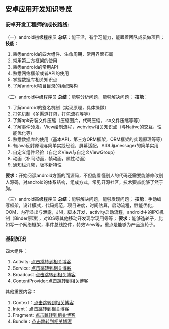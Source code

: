 ## 安卓应用开发知识导览


### 安卓开发工程师的成长路线:

（一）android初级程序员
**总结**：能干活，有学习能力，能跟着团队成员做项目；
**技能**：
1. 熟悉android的四大组件、生命周期，常用界面布局
2. 常用第三方框架的使用
3. 熟悉android的常用API
4. 熟悉网络框架或者API的使用
5. 掌握数据库相关知识点
6. 了解android项目目录的组织架构

（二）android中级程序员
**总结**：能够分析问题，能够解决问题；
**技能**：
1. 了解android的签名机制（实现原理，具体操做）
2. 打包机制（多渠道打包，打包流程等等）
3. 了解apk安装文件压缩（压缩图片，代码压缩，.so文件压缩等等）
4. 了解事件分发，View绘制流程，webview相关知识点（与Native的交互，性能优化等）
5. 熟悉数据库的使用（基本API，第三方ORM框架，ORM框架的实现原理等等）
6. 有java反射原理与简单实践经验，屏幕适配，AIDL与messager的简单实用
7. 自定义组件经验（自定义View与自定义ViewGroup）
8. 动画（补间动画，帧动画，属性动画）
9. 通知栏消息，版本新特性 

**要求**：开始阅读android方面的而源码，不但能看懂别人的代码还需要能够修改别人源码，对android的体系结构，组成方式，常见开源社区，技术要点能够了然于胸。

（三）android高级程序员
**总结**：能够解决问题，能够发现问题；
**技能**：手动编写框架，设计模式，代码规范，项目进度，时间估算，启动流程，性能优化，OOM，内存溢出与泄露，JNI，脚本开发，activity启动流程，android中的IPC机制（Binder原理），对iOS等其他移动开发现学现用等等；
**要求**：能够造轮子，比如写一个网络框架，事件总线控件，特效View等，重点是能够为产品造轮子。

### 基础知识

四大组件：
1. Activity: [点击跳转到相关博客](./base/Activity.md)
2. Service: [点击跳转到相关博客](./base/Service.md)
3. Broadcast:[点击跳转到相关博客](./base/Broadcast.md)
4. ContentProvider:[点击跳转到相关博客](./base/ContentProvider.md)

其他重要内容：
1. Context：[点击跳转到相关博客](./base/Context.md)
2. Intent：[点击跳转到相关博客](./base/Intent.md)
3. Fragment: [点击跳转到相关博客](./base/Fragment.md)
4. Bundle：[点击跳转到相关博客](./base/Bundle.md)
